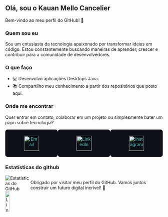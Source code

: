 ## Olá, sou o Kauan Mello Cancelier

Bem-vindo ao meu perfil do GitHub! 🚀

### Quem sou eu

Sou um entusiasta da tecnologia apaixonado por transformar ideias em código. Estou constantemente buscando maneiras de aprender, crescer e contribuir para a comunidade de desenvolvedores.

### O que faço

- 💻 Desenvolvo aplicações Desktops Java.
- 📚 Compartilho meu conhecimento a partir dos repositórios que posto aqui.

### Onde me encontrar

Quer entrar em contato, colaborar em um projeto ou simplesmente bater um papo sobre tecnologia? 

<div style="display: flex; justify-content: space-between;">
  <div style="flex: 1; padding: 20px; background-color: #0d1117; border-radius: 8px; text-align: center;">
    <a href="mailto:kauanmellocancelier2005@gmail.com" style="text-decoration: none; color: #48D1CC;">
      <img src="https://img.icons8.com/color/48/000000/email.png" alt="Email" style="width: 48px; height: 48px;" /><br>
    </a>
  </div>
  <div style="flex: 1; padding: 20px; background-color: #0d1117; border-radius: 8px; text-align: center;">
    <a href="https://www.linkedin.com/in/kauan-mello-cancelier-a23b90233/" target="_blank" style="text-decoration: none; color: #48D1CC;">
      <img src="https://img.icons8.com/color/48/000000/linkedin.png" alt="LinkedIn" style="width: 48px; height: 48px;" /><br>
    </a>
  </div>
  <div style="flex: 1; padding: 20px; background-color: #0d1117; border-radius: 8px; text-align: center;">
    <a href="https://www.instagram.com/kauancancelier/" target="_blank" style="text-decoration: none; color: #48D1CC;">
      <img src="https://img.icons8.com/color/48/000000/instagram.png" alt="Instagram" style="width: 48px; height: 48px;" /><br>
    </a>
  </div>
</div>

### Estatísticas do github

<div style="display: flex; justify-content: space-between;">
  <div style="flex: 1;">
    <img  src="https://github-readme-stats.vercel.app/api?username=kauan-cancelier&show_icons=true&count_private=true&hide_border=true&title_color=8A2BE2&icon_color=4B0082&text_color=48D1CC&bg_color=0d1117" alt="Estatísticas do GitHub" />
    <img width="40%" src="https://github-readme-stats.vercel.app/api/top-langs/?username=kauan-cancelier&layout=compact&hide_border=true&title_color=8A2BE2&text_color=48D1CC&bg_color=0d1117" alt="Linguagens Mais Usadas" />
</div>

<br>


Obrigado por visitar meu perfil do GitHub. Vamos juntos construir um futuro digital incrível! 🌟
